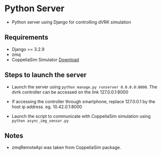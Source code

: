 # Python Server

- Python server using Django for controlling dVRK simulation

## Requirements

- Django == 3.2.9
- zmq
- CoppeliaSim Simulator [Download](https://www.coppeliarobotics.com/downloads)

## Steps to launch the server

- Launch the server using `python manage.py runserver 0.0.0.0:8000`. The dvrk controller can be accessed on the link 127.0.0.1:8000

- If accessing the controller through smartphone, replace 127.0.0.1 by the host ip address.
  eg. 10.42.0.1:8000

- Launch the script to communicate with CoppeliaSim simulation using `python async_img_sensor.py`

## Notes

- zmqRemoteApi was taken from CoppeliaSim package.

